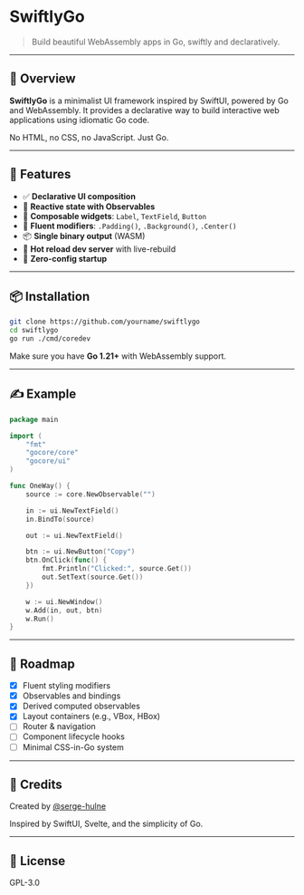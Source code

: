 # SwiftlyGo

> Build beautiful WebAssembly apps in Go, swiftly and declaratively.

---

## 🚀 Overview

**SwiftlyGo** is a minimalist UI framework inspired by SwiftUI, powered by Go and WebAssembly. It provides a declarative way to build interactive web applications using idiomatic Go code.

No HTML, no CSS, no JavaScript.
Just Go.

---

## 🧩 Features

* ✅ **Declarative UI composition**
* 🔁 **Reactive state with Observables**
* 🧱 **Composable widgets**: `Label`, `TextField`, `Button`
* 🎯 **Fluent modifiers**: `.Padding()`, `.Background()`, `.Center()`
* 📦 **Single binary output** (WASM)
* 🔄 **Hot reload dev server** with live-rebuild
* 🔧 **Zero-config startup**

---

## 📦 Installation

```bash
git clone https://github.com/yourname/swiftlygo
cd swiftlygo
go run ./cmd/coredev
```

Make sure you have **Go 1.21+** with WebAssembly support.

---

## ✍️ Example

```go
package main

import (
	"fmt"
	"gocore/core"
	"gocore/ui"
)

func OneWay() {
	source := core.NewObservable("")

	in := ui.NewTextField()
	in.BindTo(source)

	out := ui.NewTextField()

	btn := ui.NewButton("Copy")
	btn.OnClick(func() {
		fmt.Println("Clicked:", source.Get())
		out.SetText(source.Get())
	})

	w := ui.NewWindow()
	w.Add(in, out, btn)
	w.Run()
}
```

---


## 🧪 Roadmap

* [x] Fluent styling modifiers
* [x] Observables and bindings
* [x] Derived computed observables
* [x] Layout containers (e.g., VBox, HBox)
* [ ] Router & navigation
* [ ] Component lifecycle hooks
* [ ] Minimal CSS-in-Go system

---

## 👥 Credits

Created by [@serge-hulne](https://github.com/serge-hulne)

Inspired by SwiftUI, Svelte, and the simplicity of Go.

---

## 📝 License

GPL-3.0
